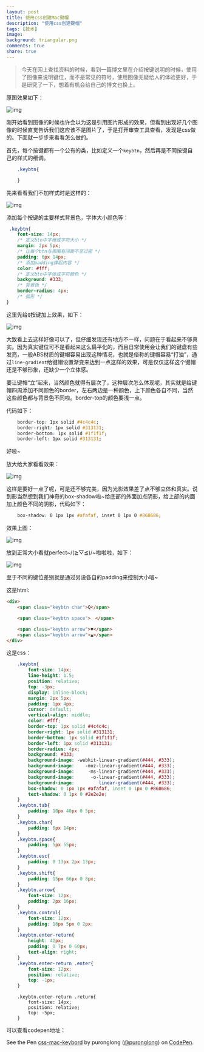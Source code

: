 ```yaml
---
layout: post
title: 使用css创建Mac键帽
description: "使用css创建键帽"
tags: [技术]
image:
background: triangular.png
comments: true
share: true
---
```


> 今天在网上查找资料的时候，看到一篇博文里在介绍按键说明的时候，使用了图像来说明键位，而不是常见的符号，使用图像无疑给人的体验更好，于是研究了一下，想着有机会给自己的博文也换上。

原图效果如下：

![img]({{site.url}}images/article/2016-4-5/1.png)

<!-- more -->

刚开始看到图像的时候也许会以为这是引用图片形成的效果，但看到出现好几个图像的时候直觉告诉我们这应该不是图片了，于是打开审查工具查看，发现是css做的。下面就一步步来看看怎么做的。


首先，每个按键都有一个公有的类，比如定义一个```keybtn```，然后再是不同按键自己的样式的细调。

```css
	.keybtn{

	}
```

先来看看我们不加样式时是这样的：

![img]({{site.url}}images/article/2016-4-5/2.png)

添加每个按键的主要样式背景色，字体大小颜色等：

```css
 .keybtn{
    font-size: 14px;
    /* 定义btn中字母或字符大小 */
    margin: 2px 5px;
    /* 让每个btn与周围有间距不至过密 */
    padding: 6px 14px;
    /* 添加padding撑起内容 */
    color: #fff;
    /* 定义btn中字体或字符颜色 */
    background: #333;
    /* 背景色 */
    border-radius: 4px;
    /* 弧形 */
}
```

这里先给```Q```按键加上效果，如下：

![img]({{site.url}}images/article/2016-4-5/3.png)

大致看上去这样好像可以了，但仔细发现还有地方不一样，问题在于看起来不够真实。因为真实键位可不是看起来这么扁平化的，而且日常使用会让我们的键盘有些发亮，一般ABS材质的键帽容易出现这种情况，也就是俗称的键帽容易“打油”，通过```line-gradient```给键帽设置渐变来达到一点这样的效果，可是仅仅这样这个键帽还是不够形象，还缺少一个立体感。

要让键帽“立”起来，当然颜色就得有层次了，这种层次怎么体现呢，其实就是给键帽四周添加不同颜色的border，左右两边是一种颜色，上下颜色各自不同，当然这些颜色都与背景色不同啦。border-top的颜色要浅一点。

代码如下：

```css
    border-top: 1px solid #4c4c4c;
    border-right: 1px solid #313131;
    border-bottom: 1px solid #1f1f1f;
    border-left: 1px solid #313131;
```

好啦~

放大给大家看看效果：

![img]({{site.url}}images/article/2016-4-5/4.png)

这样是要好一点了呢，可是还不够完美，因为光影效果差了点不够立体和真实。说到影当然想到我们神奇的box-shadow啦~给底部的外面加点阴影，给上部的内面加上颜色不同的阴影，代码如下：

```css
	box-shadow: 0 1px 1px #afafaf, inset 0 1px 0 #868686;
```

效果上图：

![img]({{site.url}}images/article/2016-4-5/5.png)

放到正常大小看就perfect~\/(≧▽≦)/~啦啦啦，如下：

![img]({{site.url}}images/article/2016-4-5/6.png)

至于不同的键位差别就是通过另设各自的padding来控制大小咯~

这是html:

```html
<div>
    <span class="keybtn char">Q</span>

    <span class="keybtn space">　</span>

    <span class="keybtn arrow">▼</span>
    <span class="keybtn arrow">▲</span>
</div>
```

这是css：


```css
    .keybtn{
        font-size: 14px;
        line-height: 1.5;
        position: relative;
        top: -3px;
        display: inline-block;
        margin: 2px 5px;
        padding: 1px 4px;
        cursor: default;
        vertical-align: middle;
        color: #fff;
        border-top: 1px solid #4c4c4c;
        border-right: 1px solid #313131;
        border-bottom: 1px solid #1f1f1f;
        border-left: 1px solid #313131;
        border-radius: 4px;
        background: #333;
        background-image: -webkit-linear-gradient(#444, #333);
        background-image:    -moz-linear-gradient(#444, #333);
        background-image:     -ms-linear-gradient(#444, #333);
        background-image:      -o-linear-gradient(#444, #333);
        background-image:         linear-gradient(#444, #333);
        box-shadow: 0 1px 1px #afafaf, inset 0 1px 0 #868686;
        text-shadow: 0 1px 0 #2e2e2e;
    }
    .keybtn.tab{
        padding: 10px 40px 0 5px;
    }
    .keybtn.char{
        padding: 6px 14px;
    }
    .keybtn.space{
        padding: 5px 55px;
    }
    .keybtn.esc{
        padding: 0 13px 2px 13px;
    }
    .keybtn.shift{
        padding: 15px 66px 0 8px;
    }
    .keybtn.arrow{
        font-size: 12px;
        padding: 2px 16px;
    }
    .keybtn.control{
        font-size: 12px;
        padding: 16px 5px 0 2px;
    }
    .keybtn.enter-return{
        height: 42px;
        padding: 0 7px 0 60px;
        text-align: right;
    }
    .keybtn.enter-return .enter{
        font-size: 12px;
        position: relative;
        top: -1px;
    }
```


```
    .keybtn.enter-return .return{
        font-size: 14px;
        position: relative;
        top: -5px;
    }
 ```

 可以查看codepen地址：

 <p data-height="265" data-theme-id="dark" data-slug-hash="mEKgKL" data-default-tab="result" data-user="puronglong" data-embed-version="2" class="codepen">See the Pen <a href="http://codepen.io/puronglong/pen/mEKgKL/">css-mac-keybord</a> by puronglong (<a href="http://codepen.io/puronglong">@puronglong</a>) on <a href="http://codepen.io">CodePen</a>.</p>
<script async src="//assets.codepen.io/assets/embed/ei.js"></script>